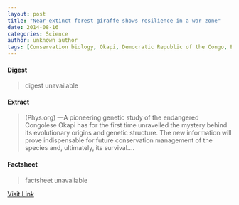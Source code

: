 ```yaml
---
layout: post
title: "Near-extinct forest giraffe shows resilience in a war zone"
date: 2014-08-16
categories: Science
author: unknown author
tags: [Conservation biology, Okapi, Democratic Republic of the Congo, Endangered species, Biodiversity, Genetics, Wildlife Conservation Society, Species, Congo Basin, Virunga National Park, Genetic diversity, Organisms]
---
```



#### Digest
>digest unavailable

#### Extract
>(Phys.org) —A pioneering genetic study of the endangered Congolese Okapi has for the first time unravelled the mystery behind its evolutionary origins and genetic structure. The new information will prove indispensable for future conservation management of the species and, ultimately, its survival....

#### Factsheet
>factsheet unavailable

[Visit Link](http://phys.org/news324537051.html)


